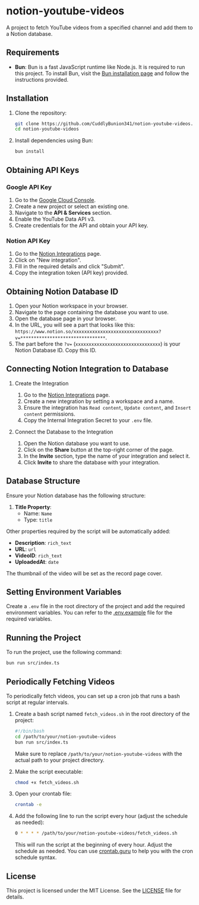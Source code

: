 # notion-youtube-videos

A project to fetch YouTube videos from a specified channel and add them to a Notion database.

## Requirements

- **Bun**: Bun is a fast JavaScript runtime like Node.js. It is required to run this project. To install Bun, visit the [Bun installation page](https://bun.sh/docs/install) and follow the instructions provided.

## Installation

1. Clone the repository:

    ```sh
    git clone https://github.com/CuddlyBunion341/notion-youtube-videos.git
    cd notion-youtube-videos
    ```

2. Install dependencies using Bun:

    ```sh
    bun install
    ```

## Obtaining API Keys

### Google API Key

1. Go to the [Google Cloud Console](https://console.cloud.google.com/).
2. Create a new project or select an existing one.
3. Navigate to the **API & Services** section.
4. Enable the YouTube Data API v3.
5. Create credentials for the API and obtain your API key.

### Notion API Key

1. Go to the [Notion Integrations](https://www.notion.so/my-integrations) page.
2. Click on "New integration".
3. Fill in the required details and click "Submit".
4. Copy the integration token (API key) provided.

## Obtaining Notion Database ID

1. Open your Notion workspace in your browser.
2. Navigate to the page containing the database you want to use.
3. Open the database page in your browser.
4. In the URL, you will see a part that looks like this: `https://www.notion.so/xxxxxxxxxxxxxxxxxxxxxxxxxxxxxxxx?v=********************************`.
5. The part before the `?v=` (`xxxxxxxxxxxxxxxxxxxxxxxxxxxxxxxx`) is your Notion Database ID. Copy this ID.

## Connecting Notion Integration to Database

1. Create the Integration
    1. Go to the [Notion Integrations](https://www.notion.so/my-integrations) page.
    2. Create a new integration by setting a workspace and a name.
    3. Ensure the integration has `Read content`, `Update content`, and `Insert content` permissions.
    4. Copy the Internal Integration Secret to your `.env` file.

2. Connect the Database to the Integration
    1. Open the Notion database you want to use.
    2. Click on the **Share** button at the top-right corner of the page.
    3. In the **Invite** section, type the name of your integration and select it.
    4. Click **Invite** to share the database with your integration.

## Database Structure

Ensure your Notion database has the following structure:

1. **Title Property**:
    - Name: `Name`
    - Type: `title`

Other properties required by the script will be automatically added:

- **Description**: `rich_text`
- **URL**: `url`
- **VideoID**: `rich_text`
- **UploadedAt**: `date`

The thumbnail of the video will be set as the record page cover.

## Setting Environment Variables

Create a `.env` file in the root directory of the project and add the required environment variables. You can refer to the [.env.example](./.env.example) file for the required variables.

## Running the Project

To run the project, use the following command:

```sh
bun run src/index.ts
```

## Periodically Fetching Videos

To periodically fetch videos, you can set up a cron job that runs a bash script at regular intervals.

1. Create a bash script named `fetch_videos.sh` in the root directory of the project:

    ```sh
    #!/bin/bash
    cd /path/to/your/notion-youtube-videos
    bun run src/index.ts
    ```

    Make sure to replace `/path/to/your/notion-youtube-videos` with the actual path to your project directory.

2. Make the script executable:

    ```sh
    chmod +x fetch_videos.sh
    ```

3. Open your crontab file:

    ```sh
    crontab -e
    ```

4. Add the following line to run the script every hour (adjust the schedule as needed):

    ```sh
    0 * * * * /path/to/your/notion-youtube-videos/fetch_videos.sh
    ```

    This will run the script at the beginning of every hour. Adjust the schedule as needed. You can use [crontab.guru](https://crontab.guru/) to help you with the cron schedule syntax.

## License

This project is licensed under the MIT License. See the [LICENSE](LICENSE) file for details.
